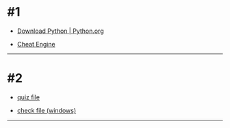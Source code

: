 # #1

- [Download Python | Python.org](https://www.python.org/downloads/)

- [Cheat Engine](https://www.cheatengine.org/downloads.php)

---

# #2

- [quiz file](2cbb997330604e54/%231/%231.py)

- [check file (windows)](2cbb997330604e54/%231/%231.exe)

---
